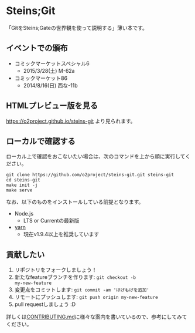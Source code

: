 Steins;Git
===========

「GitをSteins;Gateの世界観を使って説明する」薄い本です。

## イベントでの頒布

- コミックマーケットスペシャル6
  - 2015/3/28(土) M-62a
- コミックマーケット86
  - 2014/8/16(日) 西な-11b

## HTMLプレビュー版を見る

https://o2project.github.io/steins-git より見られます。

## ローカルで確認する

ローカル上で確認をおこないたい場合は、次のコマンドを上から順に実行してください。

```
git clone https://github.com/o2project/steins-git.git steins-git
cd steins-git
make init -j
make serve
```

なお、以下のものをインストールしている前提となります。

- Node.js
  - LTS or Currentの最新版
- [yarn](https://www.npmjs.com/package/yarn)
  - 現在v1.9.4以上を推奨しています

## 貢献したい

1. リポジトリをフォークしましょう！
2. 新たなfeatureブランチを作ります: <code>git checkout -b my-new-feature</code>
3. 変更点をコミットします: `git commit -am 'ほげもげを追加'`
4. リモートにプッシュします: `git push origin my-new-feature`
5. pull requestしましょう :D

詳しくは[CONTRIBUTING.md](CONTRIBUTING.md "CONTRIBUTING.md")に様々な案内を書いているので、参考にしてみてください。
